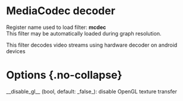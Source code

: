 <!-- automatically generated - do not edit, patch gpac/applications/gpac/gpac.c -->

# MediaCodec decoder  
  
Register name used to load filter: __mcdec__  
This filter may be automatically loaded during graph resolution.  
  
This filter decodes video streams using hardware decoder on android devices  
  

# Options  {.no-collapse}  
  
<div markdown class="option">  
<a id="disable_gl" data-level="basic">__disable_gl__</a> (bool, default: _false_): disable OpenGL texture transfer  
</div>  
  
